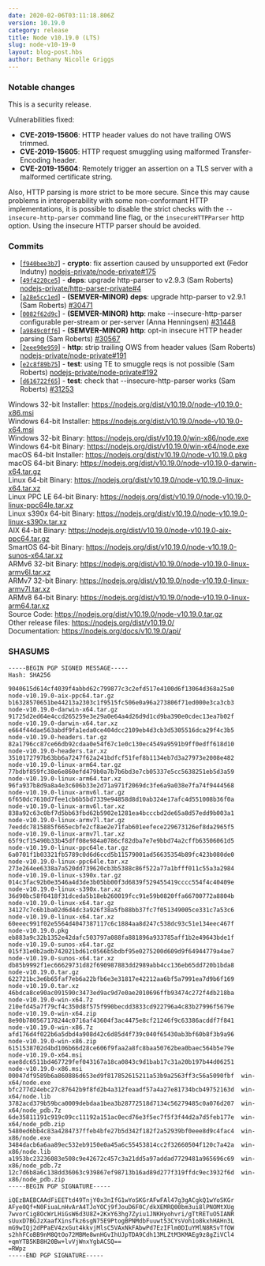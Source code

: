 ```yaml
---
date: 2020-02-06T03:11:18.806Z
version: 10.19.0
category: release
title: Node v10.19.0 (LTS)
slug: node-v10-19-0
layout: blog-post.hbs
author: Bethany Nicolle Griggs
---
```


### Notable changes

This is a security release.

Vulnerabilities fixed:
* **CVE-2019-15606**: HTTP header values do not have trailing OWS trimmed.
* **CVE-2019-15605**: HTTP request smuggling using malformed Transfer-Encoding header.
* **CVE-2019-15604**: Remotely trigger an assertion on a TLS server with a malformed certificate string.

Also, HTTP parsing is more strict to be more secure. Since this may
cause problems in interoperability with some non-conformant HTTP
implementations, it is possible to disable the strict checks with the
`--insecure-http-parser` command line flag, or the `insecureHTTPParser`
http option. Using the insecure HTTP parser should be avoided.

### Commits

* [[`f940bee3b7`](https://github.com/nodejs/node/commit/f940bee3b7)] - **crypto**: fix assertion caused by unsupported ext (Fedor Indutny) [nodejs-private/node-private#175](https://github.com/nodejs-private/node-private/pull/175)
* [[`49f4220ce5`](https://github.com/nodejs/node/commit/49f4220ce5)] - **deps**: upgrade http-parser to v2.9.3 (Sam Roberts) [nodejs-private/http-parser-private#4](https://github.com/nodejs-private/http-parser-private/pull/4)
* [[`a28e5cc1ed`](https://github.com/nodejs/node/commit/a28e5cc1ed)] - **(SEMVER-MINOR)** **deps**: upgrade http-parser to v2.9.1 (Sam Roberts) [#30471](https://github.com/nodejs/node/pull/30471)
* [[`0082f62d9c`](https://github.com/nodejs/node/commit/0082f62d9c)] - **(SEMVER-MINOR)** **http**: make --insecure-http-parser configurable per-stream or per-server (Anna Henningsen) [#31448](https://github.com/nodejs/node/pull/31448)
* [[`a9849c0ff6`](https://github.com/nodejs/node/commit/a9849c0ff6)] - **(SEMVER-MINOR)** **http**: opt-in insecure HTTP header parsing (Sam Roberts) [#30567](https://github.com/nodejs/node/pull/30567)
* [[`2eee90e959`](https://github.com/nodejs/node/commit/2eee90e959)] - **http**: strip trailing OWS from header values (Sam Roberts) [nodejs-private/node-private#191](https://github.com/nodejs-private/node-private/pull/191)
* [[`e2c8f89b75`](https://github.com/nodejs/node/commit/e2c8f89b75)] - **test**: using TE to smuggle reqs is not possible (Sam Roberts) [nodejs-private/node-private#192](https://github.com/nodejs-private/node-private/pull/192)
* [[`d616722f65`](https://github.com/nodejs/node/commit/d616722f65)] - **test**: check that --insecure-http-parser works (Sam Roberts) [#31253](https://github.com/nodejs/node/pull/31253)

Windows 32-bit Installer: https://nodejs.org/dist/v10.19.0/node-v10.19.0-x86.msi \
Windows 64-bit Installer: https://nodejs.org/dist/v10.19.0/node-v10.19.0-x64.msi \
Windows 32-bit Binary: https://nodejs.org/dist/v10.19.0/win-x86/node.exe \
Windows 64-bit Binary: https://nodejs.org/dist/v10.19.0/win-x64/node.exe \
macOS 64-bit Installer: https://nodejs.org/dist/v10.19.0/node-v10.19.0.pkg \
macOS 64-bit Binary: https://nodejs.org/dist/v10.19.0/node-v10.19.0-darwin-x64.tar.gz \
Linux 64-bit Binary: https://nodejs.org/dist/v10.19.0/node-v10.19.0-linux-x64.tar.xz \
Linux PPC LE 64-bit Binary: https://nodejs.org/dist/v10.19.0/node-v10.19.0-linux-ppc64le.tar.xz \
Linux s390x 64-bit Binary: https://nodejs.org/dist/v10.19.0/node-v10.19.0-linux-s390x.tar.xz \
AIX 64-bit Binary: https://nodejs.org/dist/v10.19.0/node-v10.19.0-aix-ppc64.tar.gz \
SmartOS 64-bit Binary: https://nodejs.org/dist/v10.19.0/node-v10.19.0-sunos-x64.tar.xz \
ARMv6 32-bit Binary: https://nodejs.org/dist/v10.19.0/node-v10.19.0-linux-armv6l.tar.xz \
ARMv7 32-bit Binary: https://nodejs.org/dist/v10.19.0/node-v10.19.0-linux-armv7l.tar.xz \
ARMv8 64-bit Binary: https://nodejs.org/dist/v10.19.0/node-v10.19.0-linux-arm64.tar.xz \
Source Code: https://nodejs.org/dist/v10.19.0/node-v10.19.0.tar.gz \
Other release files: https://nodejs.org/dist/v10.19.0/ \
Documentation: https://nodejs.org/docs/v10.19.0/api/

### SHASUMS

```
-----BEGIN PGP SIGNED MESSAGE-----
Hash: SHA256

9040615d614cf4039f4abbd62c799877c3c2efd517e4100d6f13064d368a25a0  node-v10.19.0-aix-ppc64.tar.gz
b16328570651be44213a2303c1f9515fc506e0a96a273806f71ed000e3ca3cb3  node-v10.19.0-darwin-x64.tar.gz
91725d2ed64e4ccd265259e3e29a0e64a4d26d9d1cd9ba390e0cdec13ea7b02f  node-v10.19.0-darwin-x64.tar.xz
e664f44dae563abdf9fa1eda0ce404dcc2109eb4d3cb3d5305516dca29f4c3b5  node-v10.19.0-headers.tar.gz
82a1796cc87ce66db92cdaa0e54f67c1e0c130ec4549a9591b9ff0edff618d10  node-v10.19.0-headers.tar.xz
3510172797b63bb6a7247f62a241bdfcf51fef8b1134eb7d3a27973e2008e482  node-v10.19.0-linux-arm64.tar.gz
77bdbf859fc38e6e860efd479b0a7b7b6bd3e7cb05337e5cc5638251eb5d3a59  node-v10.19.0-linux-arm64.tar.xz
96fa937b8d9a8a4e3c606b33e2d71a971f2069dc3fe6a9a038e7fa74f9444568  node-v10.19.0-linux-armv6l.tar.gz
6f650dc7610d7fee1cb6b5bd7339e94858d8d10ab324e17afc4d551008b36f0a  node-v10.19.0-linux-armv6l.tar.xz
838a92c63c0bf7d5bb63fbd62b5902e1281ea4bcccbd2de65a8d57edd9b003a1  node-v10.19.0-linux-armv7l.tar.gz
7eeddc7815885f665ecbfe2cf8ae2e71fab601eefece229673126ef8da2965f5  node-v10.19.0-linux-armv7l.tar.xz
65f9cf15490b33b45dff08e984a0786cf82dba7e7e9bbd74a2cffb63506061d5  node-v10.19.0-linux-ppc64le.tar.gz
6a0701f1b03321fb5789c0d6d6ccd5b11579001ad56635354b89fc423b080de0  node-v10.19.0-linux-ppc64le.tar.xz
273e264ee6338a7a520dd739620cb3b5388c86f522a77a1bfff011c55a3a2984  node-v10.19.0-linux-s390x.tar.gz
014c3fac92b0e3546a4d3de3b05bb00f3d6839f529455419cccc554f4c40409e  node-v10.19.0-linux-s390x.tar.xz
36d90bc58f0418f31dceda5b18eb260019fcc91e59b0820ffa66700772a8804b  node-v10.19.0-linux-x64.tar.gz
34127c7c6b1ba02d6d4dc3a926f38a5fb88bb37fc7f051349005ce331c7a53c6  node-v10.19.0-linux-x64.tar.xz
60eeec991f02e5564d4047387117c6c1884aa8d247c538dc93c51e134eec467f  node-v10.19.0.pkg
eb883a9c32b1352e42dafc503797a088fa881896a933785aff1b2e49643bde1f  node-v10.19.0-sunos-x64.tar.gz
015f31e0b2adb742021bd61c0566b5bdbf95e0275200d609d9f64944779a4ae7  node-v10.19.0-sunos-x64.tar.xz
db85b9992f1ec66629731d82f690987883dd2989abb4cc136eb65dd720b1bda8  node-v10.19.0.tar.gz
622721bc3e6b65faf7eb6a22bfb6e3e31817e42212aa6bf5a7991ea7d9b6f169  node-v10.19.0.tar.xz
46bdca8ce90ac091590c3473ed9ac9d7e0ae2010696ffb93474c272f4db218ba  node-v10.19.0-win-x64.7z
210efd45a7f79cf4c350d8f575f990becdd3833cd922796a4c83b27996f5679e  node-v10.19.0-win-x64.zip
8e90b780567178244c0716af43604f3ac4475e8cf21246f9c63386acddf7f841  node-v10.19.0-win-x86.7z
afd176d4f022b6a5dbd4a908d42c6d85d4f739c040f65430ab3bf60b8f3b9a96  node-v10.19.0-win-x86.zip
6151538702d4bd106b66d28ce606f9faa2a8fc8baa50762bea0baec564b5e79e  node-v10.19.0-x64.msi
eae8dc6511bd467729fef043167a18ca0843c9d1bab17c31a20b197b44d06251  node-v10.19.0-x86.msi
00047df9589b6a860886d653ed9f817852615211a53b9a2563ff3c56a5090fbf  win-x64/node.exe
bfc277d24ebc27c87642b9f8fd2b4a312feaadf57a4a27e81734bcb49752163d  win-x64/node.lib
3782acd379b59bca0009debdaa1bea3b28772518d7134c56279485c0a076d207  win-x64/node_pdb.7z
6de35811191c919c09cc11192a151ac0ecd76e3f5ec7f5f3f44d2a7d5feb177e  win-x64/node_pdb.zip
5480ed6bb4c83a4284737ffeb4bfe27b5d342f182f2a52939bf0eee8d9c4fac4  win-x86/node.exe
3484dacb6a6aa89ec532eb9150e0a45a6c55453814cc2f32660504f120c7a42a  win-x86/node.lib
a1953bc23236083e508c9e42672c457c3a21dd5a97addad7729481a965696c69  win-x86/node_pdb.7z
12c7d6b8a6c138dd36063c939867ef98713b16ad89d277f319ffdc9ec3932f6d  win-x86/node_pdb.zip
-----BEGIN PGP SIGNATURE-----

iQEzBAEBCAAdFiEETtd49TnjY0x3nIfG1wYoSKGrAFwFAl47g3gACgkQ1wYoSKGr
AFye0Qf+N0FiuaLnHvArA4TJoYOCj9fJouD6F0C/dkXEMRQ00bm3ui8lPNOMtXUg
7wvorCig8OcWrLHiGsW6d3U8Z+2KxY63hg7Zyiu1JNKHyohvri/gTtRETuO5IANR
sUuxD7BGJzXaafXinsfkz6sgN75E9PtogBPNMdbFuuwt53CYsVoh1o8kxhHAHn3L
mG9wIQj2dPPaEV4zxGut4kkvjMlsC5VAxNkFAbwPd7EzIFlm0DIuYMlN8RSvTfOW
s2hhFCoBB9nM8QtOo72MBMe8wnHGvIhUJpTDA9Cdh13MLZtM3KMAEg9z8gZiVCl4
+qmYTB5KB8H20Bw+lvVjWnxYgbACSQ==
=RWpz
-----END PGP SIGNATURE-----

```
